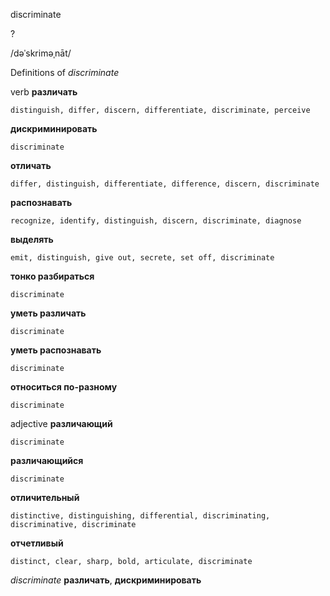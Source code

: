 discriminate

?

/dəˈskriməˌnāt/

Definitions of _discriminate_

verb
**различать**

    distinguish, differ, discern, differentiate, discriminate, perceive
**дискриминировать**

    discriminate
**отличать**

    differ, distinguish, differentiate, difference, discern, discriminate
**распознавать**

    recognize, identify, distinguish, discern, discriminate, diagnose
**выделять**

    emit, distinguish, give out, secrete, set off, discriminate
**тонко разбираться**

    discriminate
**уметь различать**

    discriminate
**уметь распознавать**

    discriminate
**относиться по-разному**

    discriminate

adjective
**различающий**

    discriminate
**различающийся**

    discriminate
**отличительный**

    distinctive, distinguishing, differential, discriminating, discriminative, discriminate
**отчетливый**

    distinct, clear, sharp, bold, articulate, discriminate

_discriminate_
**различать**, **дискриминировать**